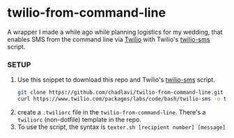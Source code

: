 # twilio-from-command-line  
A wrapper I made a while ago while planning logistics for my wedding, that enables SMS from the command line via [Twilio](twilio.com) with Twilio's [twilio-sms](https://www.twilio.com/labs/bash/sms) script. 

### SETUP 
1. Use this snippet to download this repo and Twilio's [twilio-sms](https://www.twilio.com/packages/labs/code/bash/twilio-sms) script.
    ```bash
	git clone https://github.com/chadlavi/twilio-from-command-line.git && cd twilio-from-command-line
    curl https://www.twilio.com/packages/labs/code/bash/twilio-sms -o twilio-sms.sh && chmod 775 twilio-sms.sh
    ```
2. create a `.twiliorc` file in the `twilio-from-command-line`. There's a `twiliorc` (non-dotfile) template in the repo.
3. To use the script, the syntax is `texter.sh [recipient number] [message]`


